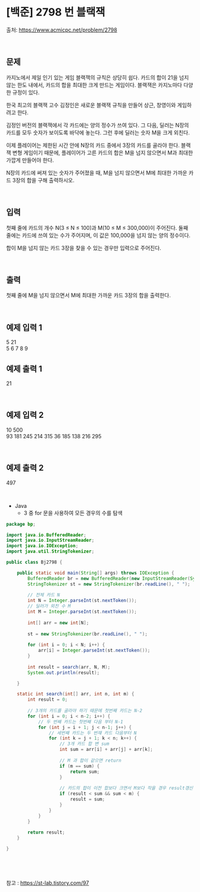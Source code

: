 # [백준] 2798 번 블랙잭

출처: https://www.acmicpc.net/problem/2798

</br>

## 문제
카지노에서 제일 인기 있는 게임 블랙잭의 규칙은 상당히 쉽다. 카드의 합이 21을 넘지 않는 한도 내에서, 카드의 합을 최대한 크게 만드는 게임이다. 블랙잭은 카지노마다 다양한 규정이 있다.

한국 최고의 블랙잭 고수 김정인은 새로운 블랙잭 규칙을 만들어 상근, 창영이와 게임하려고 한다.

김정인 버전의 블랙잭에서 각 카드에는 양의 정수가 쓰여 있다. 그 다음, 딜러는 N장의 카드를 모두 숫자가 보이도록 바닥에 놓는다. 그런 후에 딜러는 숫자 M을 크게 외친다.

이제 플레이어는 제한된 시간 안에 N장의 카드 중에서 3장의 카드를 골라야 한다. 블랙잭 변형 게임이기 때문에, 플레이어가 고른 카드의 합은 M을 넘지 않으면서 M과 최대한 가깝게 만들어야 한다.

N장의 카드에 써져 있는 숫자가 주어졌을 때, M을 넘지 않으면서 M에 최대한 가까운 카드 3장의 합을 구해 출력하시오.

</br>

## 입력
첫째 줄에 카드의 개수 N(3 ≤ N ≤ 100)과 M(10 ≤ M ≤ 300,000)이 주어진다. 둘째 줄에는 카드에 쓰여 있는 수가 주어지며, 이 값은 100,000을 넘지 않는 양의 정수이다.

합이 M을 넘지 않는 카드 3장을 찾을 수 있는 경우만 입력으로 주어진다.

</br>

## 출력

첫째 줄에 M을 넘지 않으면서 M에 최대한 가까운 카드 3장의 합을 출력한다.

</br>

## 예제 입력 1
5 21<br>
5 6 7 8 9
</br>

## 예제 출력 1
21


</br>

## 예제 입력 2
10 500<br>
93 181 245 214 315 36 185 138 216 295

<br>

## 예제 출력 2
497

<br>

- Java 
  - 3 중 for 문을 사용하여 모든 경우의 수를 탐색

```java
package bp;

import java.io.BufferedReader;
import java.io.InputStreamReader;
import java.io.IOException;
import java.util.StringTokenizer;

public class Bj2798 {

	public static void main(String[] args) throws IOException {
		BufferedReader br = new BufferedReader(new InputStreamReader(System.in));
		StringTokenizer st = new StringTokenizer(br.readLine(), " ");
		
		// 전체 카드 N
		int N = Integer.parseInt(st.nextToken());
		// 딜러가 외친 수 M
		int M = Integer.parseInt(st.nextToken());
		
		int[] arr = new int[N];
		
		st = new StringTokenizer(br.readLine(), " ");
		
		for (int i = 0; i < N; i++) {
			arr[i] = Integer.parseInt(st.nextToken());
		}
		
		int result = search(arr, N, M);
		System.out.println(result);

	}

	static int search(int[] arr, int n, int m) {
		int result = 0;
		
		// 3개의 카드를 골라야 하기 때문에 첫번째 카드는 N-2
		for (int i = 0; i < n-2; i++) {
			// 두 번째 카드는 첫번째 다음 부터 N-1
			for (int j = i + 1; j < n-1; j++) {
				// 세번째 카드는 두 번쟤 카드 다음부터 N
				for (int k = j + 1; k < n; k++) {
					// 3개 카드 합 변 sum
					int sum = arr[i] + arr[j] + arr[k];
					
					// M 과 합이 같으면 return
					if (m == sum) {
						return sum;
					}
					
					// 카드의 합이 이전 합보다 크면서 M보다 작을 경우 result갱신
					if (result < sum && sum < m) {
						result = sum;
					}
				}
			}
		}
		
		return result;
	}

}




```

<br>

참고 : https://st-lab.tistory.com/97

